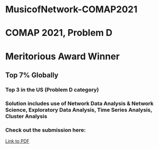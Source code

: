 # MusicofNetwork-COMAP2021
# COMAP 2021, Problem D
# Meritorious Award Winner
## Top 7% Globally 
### Top 3 in the US (Problem D category)
### Solution includes use of Network Data Analysis & Network Science, Exploratory Data Analysis, Time Series Analysis, Cluster Analysis
### Check out the submission here: 
[Link to PDF](https://github.com/singhaniket98/MusicofNetwork-COMAP2021/blob/master/COMAP2021.pdf)

